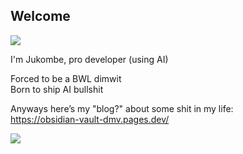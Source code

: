 ## Welcome

![](https://cdn.7tv.app/emote/01F6NMMEER00015NVG2J8ZH77N/4x.avif)

I'm Jukombe, pro developer (using AI)

Forced to be a BWL dimwit  
Born to ship AI bullshit

Anyways here’s my "blog?" about some shit in my life:  
https://obsidian-vault-dmv.pages.dev/

![](https://github-readme-stats.vercel.app/api/top-langs/?username=jukombe&layout=donut-vertical&theme=dark&exclude_repo=obsidian,jukombe.github.io,goobering&langs_count=20&disable_animations=true&custom_title=nice%20graph%20mind%20if%20i%20take%20it&size_weight=1&count_weight=0)
